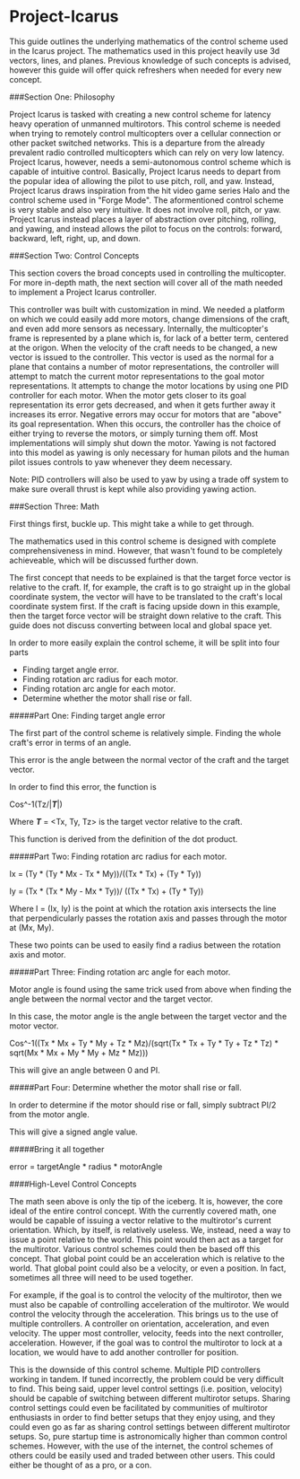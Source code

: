 # Project-Icarus

This guide outlines the underlying mathematics of the control scheme used in the Icarus project. The mathematics used in this project heavily use 3d vectors, lines, and planes. Previous knowledge of such concepts is advised, however this guide will offer quick refreshers when needed for every new concept. 

###Section One: Philosophy

Project Icarus is tasked with creating a new control scheme for latency heavy operation of unmanned multirotors. This control scheme is needed when trying to remotely control multicopters over a cellular connection or other packet switched networks. This is a departure from the already prevalent radio controlled multicopters which can rely on very low latency. Project Icarus, however, needs a semi-autonomous control scheme which is capable of intuitive control. Basically, Project Icarus needs to depart from the popular idea of allowing the pilot to use pitch, roll, and yaw. Instead, Project Icarus draws inspiration from the hit video game series Halo and the control scheme used in "Forge Mode". The aformentioned control scheme is very stable and also very intuitive. It does not involve roll, pitch, or yaw. Project Icarus instead places a layer of abstraction over pitching, rolling, and yawing, and instead allows the pilot to focus on the controls: forward, backward, left, right, up, and down. 



###Section Two: Control Concepts

This section covers the broad concepts used in controlling the multicopter. For more in-depth math, the next section will cover all of the math needed to implement a Project Icarus controller. 

This controller was built with customization in mind. We needed a platform on which we could easily add more motors, change dimensions of the craft, and even add more sensors as necessary. Internally, the multicopter's frame is represented by a plane which is, for lack of a better term, centered at the origon. When the velocity of the craft needs to be changed, a new vector is issued to the controller. This vector is used as the normal for a plane that contains a number of motor representations, the controller will attempt to match the current motor representations to the goal motor representations. It attempts to change the motor locations by using one PID controller for each motor. When the motor gets closer to its goal representation its error gets decreased, and when it gets further away it increases its error. Negative errors may occur for motors that are "above" its goal representation. When this occurs, the controller has the choice of either trying to reverse the motors, or simply turning them off. Most implementations will simply shut down the motor. Yawing is not factored into this model as yawing is only necessary for human pilots and the human pilot issues controls to yaw whenever they deem necessary. 

Note: PID controllers will also be used to yaw by using a trade off system to make sure overall thrust is kept while also providing yawing action. 


###Section Three: Math

First things first, buckle up. This might take a while to get through. 

The mathematics used in this control scheme is designed with complete comprehensiveness in mind. However, that wasn't found to be completely achieveable, which will be discussed further down. 

The first concept that needs to be explained is that the target force vector is relative to the craft. If, for example, the craft is to go straight up in the global coordinate system, the vector will have to be translated to the craft's local coordinate system first. If the craft is facing upside down in this example, then the target force vector will be straight down relative to the craft. This guide does not discuss converting between local and global space yet.

In order to more easily explain the control scheme, it will be split into four parts
* Finding target angle error.
* Finding rotation arc radius for each motor.
* Finding rotation arc angle for each motor.
* Determine whether the motor shall rise or fall.

#####Part One: Finding target angle error

The first part of the control scheme is relatively simple. Finding the whole craft's error in terms of an angle. 

This error is the angle between the normal vector of the craft and the target vector. 

In order to find this error, the function is 

Cos^-1(Tz/|***T***|)

Where ***T*** = \<Tx, Ty, Tz\> is the target vector relative to the craft.

This function is derived from the definition of the dot product. 

#####Part Two: Finding rotation arc radius for each motor.

Ix = (Ty * (Ty * Mx - Tx * My))/((Tx * Tx) + (Ty * Ty))

Iy = (Tx * (Tx * My - Mx * Ty))/ ((Tx * Tx) + (Ty * Ty))

Where I = (Ix, Iy) is the point at which the rotation axis intersects the line that perpendicularly passes the rotation axis and passes through the motor at (Mx, My).

These two points can be used to easily find a radius between the rotation axis and motor. 

#####Part Three: Finding rotation arc angle for each motor.

Motor angle is found using the same trick used from above when finding the angle between the normal vector and the target vector. 

In this case, the motor angle is the angle between the target vector and the motor vector. 

Cos^-1((Tx * Mx + Ty * My + Tz * Mz)/(sqrt(Tx * Tx + Ty * Ty + Tz * Tz) * sqrt(Mx * Mx + My * My + Mz * Mz)))

This will give an angle between 0 and PI. 

#####Part Four: Determine whether the motor shall rise or fall.

In order to determine if the motor should rise or fall, simply subtract PI/2 from the motor angle. 

This will give a signed angle value. 

#####Bring it all together

error = targetAngle * radius * motorAngle

####High-Level Control Concepts

The math seen above is only the tip of the iceberg. It is, however, the core ideal of the entire control concept. With the currently covered math, one would be capable of issuing a vector relative to the multirotor's current orientation. Which, by itself, is relatively useless. We, instead, need a way to issue a point relative to the world. This point would then act as a target for the multirotor. Various control schemes could then be based off this concept. That global point could be an acceleration which is relative to the world. That global point could also be a velocity, or even a position. In fact, sometimes all three will need to be used together. 

For example, if the goal is to control the velocity of the multirotor, then we must also be capable of controlling acceleration of the multirotor. We would control the velocity through the acceleration. This brings us to the use of multiple controllers. A controller on orientation, acceleration, and even velocity. The upper most controller, velocity, feeds into the next controller, acceleration. However, if the goal was to control the multirotor to lock at a location, we would have to add another controller for position. 

This is the downside of this control scheme. Multiple PID controllers working in tandem. If tuned incorrectly, the problem could be very difficult to find. This being said, upper level control settings (i.e. position, velocity) should be capable of switching between different multirotor setups. Sharing control settings could even be facilitated by communities of multirotor enthusiasts in order to find better setups that they enjoy using, and they could even go as far as sharing control settings between different multirotor setups. So, pure startup time is astronomically higher than common control schemes. However, with the use of the internet, the control schemes of others could be easily used and traded between other users. This could either be thought of as a pro, or a con.
